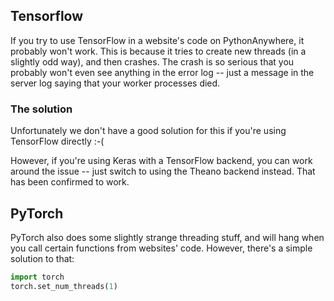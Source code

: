 <!--
.. title: Machine learning in website code
.. slug: MachineLearningInWebsiteCode
.. date: 2018-10-04 19:10:28 UTC+01:00
.. tags:
.. category:
.. link:
.. description:
.. type: text
-->


## Tensorflow

If you try to use TensorFlow in a website's code on PythonAnywhere, it probably
won't work.   This is because it tries to create new threads (in a slightly odd
way), and then crashes.  The crash is so serious that you probably won't even
see anything in the error log -- just a message in the server log saying that
your worker processes died.

### The solution

Unfortunately we don't have a good solution for this if you're using TensorFlow
directly :-(

However, if you're using Keras with a TensorFlow backend, you can work around
the issue -- just switch to using the Theano backend instead.   That has been
confirmed to work.


## PyTorch

PyTorch also does some slightly strange threading stuff, and will hang when you
call certain functions from websites' code.  However, there's a simple
solution to that:

```python
import torch
torch.set_num_threads(1)
```